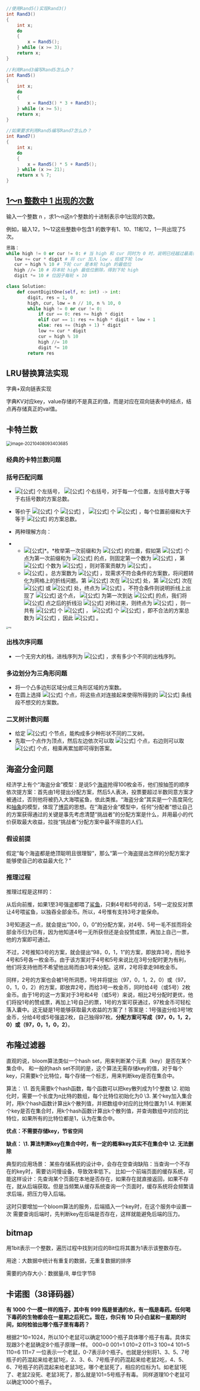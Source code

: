 ```java
//使用Rand5()实现Rand3()   
int Rand3()  
{  
    int x;  
    do  
    {  
        x = Rand5();  
    } while (x >= 3);  
    return x;  
}  
  
//利用Rand3编写Rand5怎么办？   
int Rand5()  
{  
    int x;  
    do  
    {  
        x = Rand3() * 3 + Rand3();  
    } while (x >= 5);  
    return x;  
}   
  
//如果要求利用Rand5编写Rand7怎么办？   
int Rand7()  
{  
    int x;  
    do  
    {  
        x = Rand5() * 5 + Rand5();  
    } while (x >= 21);  
    return x % 7;  
}
```

## [1～n 整数中 1 出现的次数](https://leetcode-cn.com/problems/1nzheng-shu-zhong-1chu-xian-de-ci-shu-lcof/)

输入一个整数 n ，求1～n这n个整数的十进制表示中1出现的次数。

例如，输入12，1～12这些整数中包含1 的数字有1、10、11和12，1一共出现了5次。

```python
思路：
while high != 0 or cur != 0: # 当 high 和 cur 同时为 0 时，说明已经越过最高位，因此跳出
   low += cur * digit # 将 cur 加入 low ，组成下轮 low
   cur = high % 10 # 下轮 cur 是本轮 high 的最低位
   high //= 10 # 将本轮 high 最低位删除，得到下轮 high
   digit *= 10 # 位因子每轮 × 10
```

```python
class Solution:
    def countDigitOne(self, n: int) -> int:
        digit, res = 1, 0
        high, cur, low = n // 10, n % 10, 0
        while high != 0 or cur != 0:
            if cur == 0: res += high * digit
            elif cur == 1: res += high * digit + low + 1
            else: res += (high + 1) * digit
            low += cur * digit
            cur = high % 10
            high //= 10
            digit *= 10
        return res
```



## LRU替换算法实现

字典+双向链表实现

字典KV对应key，value存储的不是真正的值，而是对应在双向链表中的结点，结点再存储真正的val值。

## 卡特兰数

<img src="E:/cheng.y.love/面试个人资料准备/interviewforbackend/shortcuts/image-20210408093403685.png" alt="image-20210408093403685" style="zoom: 80%;" />

### 经典的卡特兰数问题

### 括号匹配问题

- ![[公式]](https://www.zhihu.com/equation?tex=n) 个左括号， ![[公式]](https://www.zhihu.com/equation?tex=n) 个右括号，对于每一个位置，左括号数大于等于右括号数的方案总数。

- 等价于 ![[公式]](https://www.zhihu.com/equation?tex=n) 个 ![[公式]](https://www.zhihu.com/equation?tex=1) ， ![[公式]](https://www.zhihu.com/equation?tex=n) 个 ![[公式]](https://www.zhihu.com/equation?tex=-1) ，每个位置前缀和大于等于 ![[公式]](https://www.zhihu.com/equation?tex=0) 的方案总数。

- 两种理解方向：

- - ![[公式]](https://www.zhihu.com/equation?tex=f%5Bn%5D%3D%5Csum%5Climits_%7Bi%3D0%7D%5E%7Bn-1%7Df%5Bi%5Df%5Bn-1-i%5D)*。*枚举第一次前缀和为 ![[公式]](https://www.zhihu.com/equation?tex=0) 的位置，假如第 ![[公式]](https://www.zhihu.com/equation?tex=2x) 个点为第一次前缀和为 ![[公式]](https://www.zhihu.com/equation?tex=0) 的点，则固定第一个数为 ![[公式]](https://www.zhihu.com/equation?tex=1) ，第 ![[公式]](https://www.zhihu.com/equation?tex=x) 个数为 ![[公式]](https://www.zhihu.com/equation?tex=-1) ，则对答案贡献为 ![[公式]](https://www.zhihu.com/equation?tex=f%5Bx-1%5D%2Af%5Bn-x%5D) 。
  - ![[公式]](https://www.zhihu.com/equation?tex=f%5Bn%5D%3DC_%7B2n%7D%5En-C_%7B2n%7D%5E%7Bn-1%7D) 。总方案数为 ![[公式]](https://www.zhihu.com/equation?tex=C_%7B2n%7D%5En) ，现需求不符合条件的方案数，将问题转化为网格上的折线问题。第 ![[公式]](https://www.zhihu.com/equation?tex=i) 次在 ![[公式]](https://www.zhihu.com/equation?tex=%28i%2Cj%29) 处，第 ![[公式]](https://www.zhihu.com/equation?tex=i%2B1) 次在 ![[公式]](https://www.zhihu.com/equation?tex=%28i%2B1%2Cj%2B1%29) 或 ![[公式]](https://www.zhihu.com/equation?tex=%28i%2B1%2Cj-1%29) 处，终点为 ![[公式]](https://www.zhihu.com/equation?tex=%282n%2C0%29) 。不符合条件则说明折线上出现了 ![[公式]](https://www.zhihu.com/equation?tex=%28x%2C-1%29) 这个点， ![[公式]](https://www.zhihu.com/equation?tex=x) 为第一次到达 ![[公式]](https://www.zhihu.com/equation?tex=-1) 的点，我们将 ![[公式]](https://www.zhihu.com/equation?tex=x) 点之后的折线沿 ![[公式]](https://www.zhihu.com/equation?tex=y%3D-1) 对称过来，则终点为 ![[公式]](https://www.zhihu.com/equation?tex=%282n%2C-2%29) ，则一共有 ![[公式]](https://www.zhihu.com/equation?tex=n-1) 个 ![[公式]](https://www.zhihu.com/equation?tex=1) ， ![[公式]](https://www.zhihu.com/equation?tex=n%2B1) 个 ![[公式]](https://www.zhihu.com/equation?tex=-1) ，即不合法的方案总数为 ![[公式]](https://www.zhihu.com/equation?tex=C_%7B2n%7D%5E%7Bn-1%7D) ，因此 ![[公式]](https://www.zhihu.com/equation?tex=f%5Bn%5D%3DC_%7B2n%7D%5En-C_%7B2n%7D%5E%7Bn-1%7D) 。

<img src="https://pic1.zhimg.com/80/v2-7239cd587cc59c3fccca198728c1d220_1440w.jpg" alt="img" style="zoom: 33%;" />

### 出栈次序问题

- 一个无穷大的栈，进栈序列为 ![[公式]](https://www.zhihu.com/equation?tex=1%2C2%2C3...n) ，求有多少个不同的出栈序列。

### 多边划分为三角形问题

- 将一个凸多边形区域分成三角形区域的方案数。
- 在圆上选择 ![[公式]](https://www.zhihu.com/equation?tex=2%2An) 个点，将这些点对连接起来使得所得到的 ![[公式]](https://www.zhihu.com/equation?tex=n) 条线段不想交的方案数。

### 二叉树计数问题

- 给定 ![[公式]](https://www.zhihu.com/equation?tex=n) 个节点，能构成多少种形状不同的二叉树。
- 先取一个点作为顶点，然后左边依次可以取 ![[公式]](https://www.zhihu.com/equation?tex=0%EF%BD%9En-1) 个点，右边则可以取 ![[公式]](https://www.zhihu.com/equation?tex=n-1%EF%BD%9E0) 个点，相乘再累加即可得到答案。

## 海盗分金问题

经济学上有个“海盗分金”模型：是说5个[海盗](https://baike.baidu.com/item/海盗/161939)抢得100枚金币，他们按抽签的顺序依次提方案：首先由1号提出分配方案，然后5人表决，投票要超过半数同意方案才被通过，否则他将被扔入大海喂鲨鱼，依此类推。“海盗分金”其实是一个高度简化和[抽象](https://baike.baidu.com/item/抽象/82058)的模型，体现了[博弈](https://baike.baidu.com/item/博弈/74592)的思想。在“海盗分金”模型中，任何“分配者”想让自己的方案获得通过的关键是事先考虑清楚“挑战者”的分配方案是什么，并用最小的代价获取最大收益，拉拢“挑战者”分配方案中最不得意的人们。

### 假设前提

假定“每个海盗都是绝顶聪明且很理智”，那么“第一个海盗提出怎样的分配方案才能够使自己的收益最大化？”

### 推理过程

推理过程是这样的：

从后向前推，如果1至3号强盗都喂了[鲨鱼](https://baike.baidu.com/item/鲨鱼/40174)，只剩4号和5号的话，5号一定投反对票让4号喂鲨鱼，以独吞全部金币。所以，4号惟有支持3号才能保命。

3号知道这一点，就会提出“100，0，0”的分配方案，对4号、5号一毛不拔而将全部金币归为已有，因为他知道4号一无所获但还是会投赞成票，再加上自己一票，他的方案即可通过。

不过，2号推知3号的方案，就会提出“98，0，1，1”的方案，即放弃3号，而给予4号和5号各一枚金币。由于该方案对于4号和5号来说比在3号分配时更为有利，他们将支持他而不希望他出局而由3号来分配。这样，2号将拿走98枚金币。

同样，2号的方案也会被1号所洞悉，1号并将提出（97，0，1，2，0）或（97，0，1，0，2）的方案，即放弃2号，而给3号一枚金币，同时给4号（或5号）2枚金币。由于1号的这一方案对于3号和4号（或5号）来说，相比2号分配时更优，他们将投1号的赞成票，再加上1号自己的票，1号的方案可获通过，97枚金币可轻松落入囊中。这无疑是1号能够获取最大收益的方案了！答案是：1号强盗分给3号1枚金币，分给4号或5号强盗2枚，自己独得97枚。**分配方案可写成（97，0，1，2，0）或（97，0，1，0，2）**。

## 布隆过滤器

直观的说，bloom算法类似一个hash set，用来判断某个元素（key）是否在某个集合中。
和一般的hash set不同的是，这个算法无需存储key的值，对于每个key，只需要k个比特位，每个存储一个标志，用来判断key是否在集合中。

算法：
\1. 首先需要k个hash函数，每个函数可以把key散列成为1个整数
\2. 初始化时，需要一个长度为n比特的数组，每个比特位初始化为0
\3. 某个key加入集合时，用k个hash函数计算出k个散列值，并把数组中对应的比特位置为1
\4. 判断某个key是否在集合时，用k个hash函数计算出k个散列值，并查询数组中对应的比特位，如果所有的比特位都是1，认为在集合中。

**优点：不需要存储key，节省空间**

**缺点：**
**\1. 算法判断key在集合中时，有一定的概率key其实不在集合中**
**\2. 无法删除**

典型的应用场景：
某些存储系统的设计中，会存在空查询缺陷：当查询一个不存在的key时，需要访问慢设备，导致效率低下。
比如一个前端页面的缓存系统，可能这样设计：先查询某个页面在本地是否存在，如果存在就直接返回，如果不存在，就从后端获取。但是当频繁从缓存系统查询一个页面时，缓存系统将会频繁请求后端，把压力导入后端。

这时只要增加一个bloom算法的服务，后端插入一个key时，在这个服务中设置一次
需要查询后端时，先判断key在后端是否存在，这样就能避免后端的压力。

## bitmap

用1bit表示一个整数，遍历过程中找到对应的Bit位将其置为1表示该整数存在。

用途：大数据中统计有重复的数据，无重复数据的排序

需要的内存大小：数据量/8, 单位字节B

## 卡诺图（38译码器）

**有 1000 个一模一样的瓶子，其中有 999 瓶是普通的水，有一瓶是毒药。任何喝下毒药的生物都会在一星期之后死亡。现在，你只有 10 只小白鼠和一星期的时间，如何检验出哪个瓶子里有毒药？**

根据2^10=1024，所以10个老鼠可以确定1000个瓶子具体哪个瓶子有毒。具体实现跟3个老鼠确定8个瓶子原理一样。
000=0
001=1
010=2
011=3
100=4
101=5
110=6
111=7
一位表示一个老鼠，0-7表示8个瓶子。也就是分别将1、3、5、7号瓶子的药混起来给老鼠1吃，2、3、6、7号瓶子的药混起来给老鼠2吃，4、5、6、7号瓶子的药混起来给老鼠3吃，哪个老鼠死了，相应的位标为1。如老鼠1死了、老鼠2没死、老鼠3死了，那么就是101=5号瓶子有毒。
同样道理10个老鼠可以确定1000个瓶子。